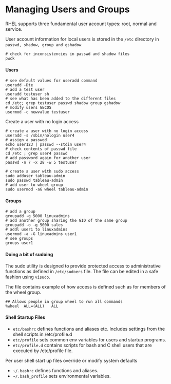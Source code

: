 # Managing Users and Groups

RHEL supports three fundamental user account types: root, normal and service.

User account information for local users is stored in the `/etc` directory in `passwd, shadow, group and gshadow`.

```
# check for inconsistencies in passwd and shadow files
pwck
```

#### Users

```
# see default values for useradd command
useradd -Dte
# add a test user
useradd testuser sh 
# see what has been added to the different files 
cd /etc; grep testuser passwd shadow group gshadow
# modify users GECOS
usermod -c newvalue testuser
```

Create a user with no login access

```
# create a user with no login access
useradd -s /sbin/nologin user4 
# assign a passwod
echo user123 | passwd --stdin user4
# check contents of passwd file
cd /etc ; grep user4 passwd
# add password again for another user
passwd -n 7 -x 28 -w 5 testuser
```

```
# create a user with sudo access
sudo adduser tableau-admin
sudo passwd tableau-admin
# add user to wheel group
sudo usermod -aG wheel tableau-admin
```

#### Groups

```
# add a group
groupadd -g 5000 linuxadmins
# add another group sharing the GID of the same group
groupadd -o -g 5000 sales
# addl user1 to linuxadmins
usermod -a -G linuxadmins user1
# see groups
groups user1
```

#### Doing a bit of sudoing

The sudo utility is designed to provide protected access to administrative functions as defined in `/etc/sudoers` file. The file can be edited in a safe fashion using `visudo`. 

The file contains example of how access is defined such as for members of the wheel group. 

```
## Allows people in group wheel to run all commands
%wheel	ALL=(ALL)	ALL
```

#### Shell Startup Files

* `etc/bashrc` defines functions and aliases etc. Includes settings from the shell scripts in /etc/profile.d
* `etc/profile` sets common env variables for users and startup programs. 
* `etc/profile.d` contains scripts for bash and C shell users that are executed by /etc/profile file. 

Per user shell start up files override  or modify system defaults

* `~/.bashrc` defines functions and aliases.  
* `~/.bash_profile` sets environmental variables. 
